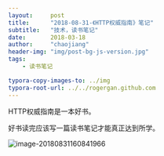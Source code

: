 ```yaml
---
layout:     post
title:      "2018-08-31-《HTTP权威指南》笔记"
subtitle:   "技术，读书笔记"
date:       2018-03-18
author:     "chaojiang"
header-img: "img/post-bg-js-version.jpg"
tags:
    - 读书笔记

typora-copy-images-to: ../img
typora-root-url: ../../rogergan.github.com
---
```




HTTP权威指南是一本好书。

好书读完应该写一篇读书笔记才能真正达到所学。









![image-20180831160841966](/img/image-20180831160841966.png)

